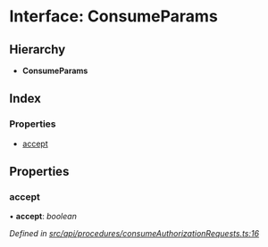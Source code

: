 # Interface: ConsumeParams

## Hierarchy

* **ConsumeParams**

## Index

### Properties

* [accept](consumeparams.md#accept)

## Properties

###  accept

• **accept**: *boolean*

*Defined in [src/api/procedures/consumeAuthorizationRequests.ts:16](https://github.com/PolymathNetwork/polymesh-sdk/blob/7362b318/src/api/procedures/consumeAuthorizationRequests.ts#L16)*
